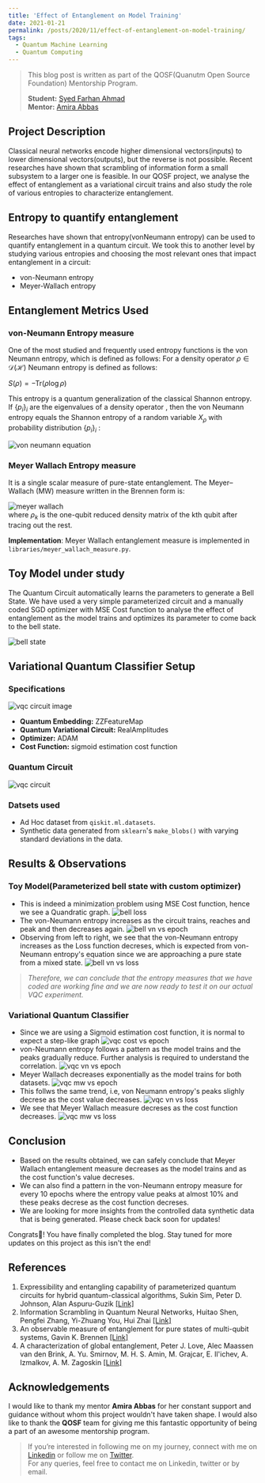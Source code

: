 ```yaml
---
title: 'Effect of Entanglement on Model Training'
date: 2021-01-21
permalink: /posts/2020/11/effect-of-entanglement-on-model-training/
tags:
  - Quantum Machine Learning
  - Quantum Computing
---
```


> This blog post is written as part of the QOSF(Quanutm Open Source Foundation) Mentorship Program.  
>   
> **Student:** [Syed Farhan Ahmad](https://www.linkedin.com/in/syedfarhanahmad/)  
> **Mentor:** [Amira Abbas](https://www.linkedin.com/in/amira-abbas/) 

## Project Description

Classical neural networks encode higher dimensional vectors(inputs) to lower dimensional vectors(outputs), but the reverse is not possible. Recent researches have shown that scrambling of information form a small subsystem to a larger one is feasible. In our QOSF project, we analyse the effect of entanglement as a variational circuit trains and also study the role of various entropies to characterize entanglement.


## Entropy to quantify entanglement

Researches have shown that entropy(vonNeumann entropy) can be used to quantify entanglement in a quantum circuit. We took this to another level by studying various entropies and choosing the most relevant ones that impact entanglement in a circuit:  
- von-Neumann entropy
- Meyer-Wallach entropy

## Entanglement Metrics Used  

### **von-Neumann Entropy measure**  

One of the most studied and frequently used entropy functions is the von Neumann entropy, which is defined as follows: For a density operator $\rho\in\mathcal{D}(\mathcal{H})$
Neumann entropy is defined as follows:  

$S(\rho)=-\mathrm{Tr}(\rho \log\rho)$
  
This entropy is a quantum generalization of the classical Shannon entropy. If $\{p_i\}_i$ are the eigenvalues of a density operator , then the von Neumann entropy equals the Shannon entropy of a random variable $X_\rho$ with probability distribution $\{p_i\}_i$ :  

![von neumann equation](https://raw.githubusercontent.com/born-2learn/born-2learn.github.io/master/_posts/images/qosf/vn_eq.png)

### **Meyer Wallach Entropy measure**
It is a single scalar measure of pure-state entanglement. The Meyer–Wallach (MW) measure written in the Brennen form is:

![meyer wallach](https://raw.githubusercontent.com/born-2learn/born-2learn.github.io/master/_posts/images/qosf/meyerwallach_equation.png)  
where $\rho_k$  is the one-qubit reduced density matrix of the kth qubit after tracing out the rest.

**Implementation**: Meyer Wallach entanglement measure is implemented in `libraries/meyer_wallach_measure.py`.

## Toy Model under study

The Quantum Circuit automatically learns the parameters to generate a Bell State. We have used a very simple parameterized circuit and a manually coded SGD optimizer with MSE Cost function to analyse the effect of entanglement as the model trains and optimizes its parameter to come back to the bell state.   


![bell state](https://raw.githubusercontent.com/born-2learn/born-2learn.github.io/master/_posts/images/qosf/bell_state.png)


## Variational Quantum Classifier Setup

### Specifications

![vqc circuit image](https://raw.githubusercontent.com/born-2learn/born-2learn.github.io/master/_posts/images/qosf/vqc_arch.png)
- **Quantum Embedding:** ZZFeatureMap
- **Quantum Variational Circuit:** RealAmplitudes
- **Optimizer:** ADAM
- **Cost Function:** sigmoid estimation cost function
### Quantum Circuit

![vqc circuit](https://raw.githubusercontent.com/born-2learn/born-2learn.github.io/master/_posts/images/qosf/vqc_circuit.png)

  
### Datsets used
- Ad Hoc dataset from `qiskit.ml.datasets`.
- Synthetic data generated from `sklearn`'s `make_blobs()` with varying standard deviations in the data.

## Results & Observations

### Toy Model(Parameterized bell state with custom optimizer)  
- This is indeed a minimization problem using MSE Cost function, hence we see a Quandratic graph.
![bell loss](https://raw.githubusercontent.com/born-2learn/born-2learn.github.io/master/_posts/images/qosf/bell_costvsepoch.png)
- The von-Neumann entropy increases as the circuit trains, reaches and peak and then decreases again.
![bell vn vs epoch](https://raw.githubusercontent.com/born-2learn/born-2learn.github.io/master/_posts/images/qosf/bell_vn_vs_epoch.png)
- Observing from left to right, we see that the von-Neumann entropy increases as the Loss function decreses, which is expected from von-Neumann entropy's equation since we are approaching a pure state from a mixed state.
![bell vn vs loss](https://raw.githubusercontent.com/born-2learn/born-2learn.github.io/master/_posts/images/qosf/bell_vn_vs_loss.png)  
> *Therefore, we can conclude that the entropy measures that we have coded are working fine and we are now ready to test it on our actual VQC experiment.*

### Variational Quantum Classifier

- Since we are using a Sigmoid estimation cost function, it is normal to expect a step-like graph
![vqc cost vs epoch](https://raw.githubusercontent.com/born-2learn/born-2learn.github.io/master/_posts/images/qosf/vqc_cost_vs_epoch.png)
- von-Neumann entropy follows a pattern as the model trains and the peaks gradually reduce. Further analysis is required to understand the correlation.
![vqc vn vs epoch](https://raw.githubusercontent.com/born-2learn/born-2learn.github.io/master/_posts/images/qosf/vqc_vn_vs_epoch.png)
- Meyer Wallach decreases exponentially as the model trains for both datasets.
![vqc mw vs epoch](https://raw.githubusercontent.com/born-2learn/born-2learn.github.io/master/_posts/images/qosf/vqc_mw_vs_epoch.png)
- This follws the same trend, i.e, von Neumann entropy's peaks slighly decrese as the cost value decreases.
![vqc vn vs loss](https://raw.githubusercontent.com/born-2learn/born-2learn.github.io/master/_posts/images/qosf/vqc_vn_vs_loss.png)
- We see that Meyer Wallach measure decreses as the cost function decreases.
![vqc mw vs loss](https://raw.githubusercontent.com/born-2learn/born-2learn.github.io/master/_posts/images/qosf/vqc_mw_vs_loss.png)


## Conclusion
 - Based on the results obtained, we can safely conclude that Meyer Wallach entanglement measure decreases as the model trains and as the cost function's value decreses. 
 - We can also find a pattern in the von-Neumann entropy measure for every 10 epochs where the entropy value peaks at almost 10% and these peaks decrese as the cost function decreses.
 - We are looking for more insights from the controlled data synthetic data that is being generated. Please check back soon for updates!

Congrats👏! You have finally completed the blog. Stay tuned for more updates on this project as this isn't the end!

## References
1. Expressibility and entangling capability of parameterized quantum circuits for hybrid quantum-classical algorithms, Sukin Sim, Peter D. Johnson, Alan Aspuru-Guzik [[Link]](https://arxiv.org/abs/1905.10876)
2. Information Scrambling in Quantum Neural Networks, Huitao Shen, Pengfei Zhang, Yi-Zhuang You, Hui Zhai [[Link]](https://arxiv.org/abs/1909.11887)
3. An observable measure of entanglement for pure states of multi-qubit systems, Gavin K. Brennen [[Link]](https://arxiv.org/abs/quant-ph/0305094)
4. A characterization of global entanglement, Peter J. Love, Alec Maassen van den Brink, A. Yu. Smirnov, M. H. S. Amin, M. Grajcar, E. Il'ichev, A. Izmalkov, A. M. Zagoskin [[Link]](https://arxiv.org/abs/quant-ph/0602143)

## Acknowledgements

I would like to thank my mentor **Amira Abbas** for her constant support and guidance without whom this project wouldn't have taken shape. I would also like to thank the **QOSF** team for giving me this fantastic opportunity of being a part of an awesome mentorship program.  

> If you’re interested in following me on my journey, connect with me on [Linkedin](https://www.linkedin.com/in/syedfarhanahmad/) or follow me on [Twitter](https://twitter.com/syedfarhanrvce).   
> For any queries, feel free to contact me on Linkedin, twitter or by email.
